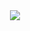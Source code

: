 <div align="center">
  <img src="https://github-readme-stats.vercel.app/api?username=lidary-byte&show_icons=true&theme=transparent" /> 
</div>
